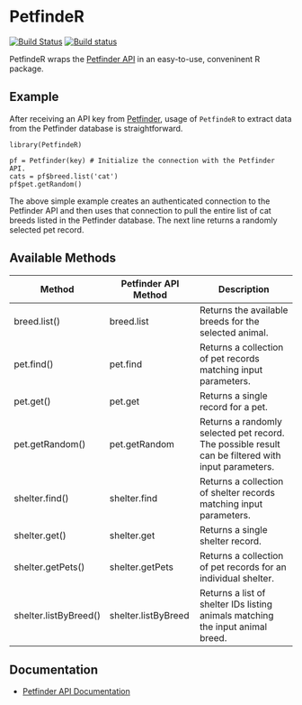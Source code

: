 # PetfindeR

[![Build Status](https://travis-ci.org/aschleg/PetfindeR.svg?branch=master)](https://travis-ci.org/aschleg/PetfindeR)
[![Build status](https://ci.appveyor.com/api/projects/status/78048x1q7086r0dl?svg=true)](https://ci.appveyor.com/project/aschleg/petfinder)

PetfindeR wraps the [Petfinder API](https://www.petfinder.com/developers/api-docs) in an easy-to-use, conveninent R package.

## Example

After receiving an API key from [Petfinder](https://www.petfinder.com/developers/api-key), usage of `PetfindeR` to extract data from the Petfinder database is straightforward.

~~~
library(PetfindeR)

pf = Petfinder(key) # Initialize the connection with the Petfinder API.
cats = pf$breed.list('cat')
pf$pet.getRandom()
~~~

The above simple example creates an authenticated connection to the Petfinder API and then uses that connection to pull the entire list of cat breeds listed in the Petfinder database. The next line returns a randomly selected pet record.

## Available Methods

| Method                | Petfinder API Method | Description                                                                                        |
|-----------------------|----------------------|----------------------------------------------------------------------------------------------------|
| breed.list()          | breed.list           | Returns the available breeds for the selected animal.                                              |
| pet.find()            | pet.find             | Returns a collection of pet records matching input parameters.                                     |
| pet.get()             | pet.get              | Returns a single record for a pet.                                                                 |
| pet.getRandom()       | pet.getRandom        | Returns a randomly selected pet record. The possible result can be filtered with input parameters. |
| shelter.find()        | shelter.find         | Returns a collection of shelter records matching input parameters.                                 |
| shelter.get()         | shelter.get          | Returns a single shelter record.                                                                   |
| shelter.getPets()     | shelter.getPets      | Returns a collection of pet records for an individual shelter.                                     |
| shelter.listByBreed() | shelter.listByBreed  | Returns a list of shelter IDs listing animals matching the input animal breed.                     |

## Documentation

* [Petfinder API Documentation](https://www.petfinder.com/developers/api-docs#methods)
